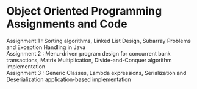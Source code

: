 # Object Oriented Programming Assignments and Code

Assignment 1 : Sorting algorithms, Linked List Design, Subarray Problems and Exception Handling in Java <br>
Assignment 2 : Menu-driven program design for concurrent bank transactions, Matrix Multiplication, Divide-and-Conquer algorithm implementation <br>
Assignment 3 : Generic Classes, Lambda expressions, Serialization and Deserialization application-based implementation

